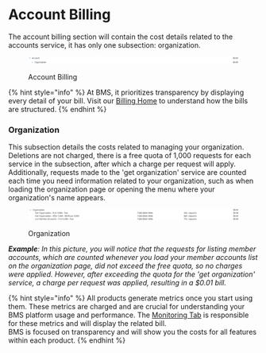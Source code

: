 # Account Billing

The account billing section will contain the cost details related to the accounts service, it has only one subsection: organization.

<figure><img src="../../.gitbook/assets/image (324) (1).png" alt=""><figcaption><p>Account Billing</p></figcaption></figure>

{% hint style="info" %}
At BMS, it prioritizes transparency by displaying every detail of your bill. Visit our [Billing Home](../billing.md) to understand how the bills are structured.
{% endhint %}

### Organization

This subsection details the costs related to managing your organization. Deletions are not charged, there is a free quota of 1,000 requests for each service in the subsection, after which a charge per request will apply. Additionally, requests made to the 'get organization' service are counted each time you need information related to your organization, such as when loading the organization page or opening the menu where your organization's name appears.

<figure><img src="../../.gitbook/assets/image (36).png" alt=""><figcaption><p>Organization</p></figcaption></figure>

_**Example**: In this picture, you will notice that the requests for listing member accounts, which are counted whenever you load your member accounts list on the organization page, did not exceed the free quota, so no charges were applied. However, after exceeding the quota for the 'get organization' service, a charge per request was applied, resulting in a $0.01 bill._

{% hint style="info" %}
All products generate metrics once you start using them. These metrics are charged and are crucial for understanding your BMS platform usage and performance. The [Monitoring Tab](../monitoring/monitoring-billing.md#metric-monitoring) is responsible for these metrics and will display the related bill.\
BMS is focused on transparency and will show you the costs for all features within each product.
{% endhint %}
